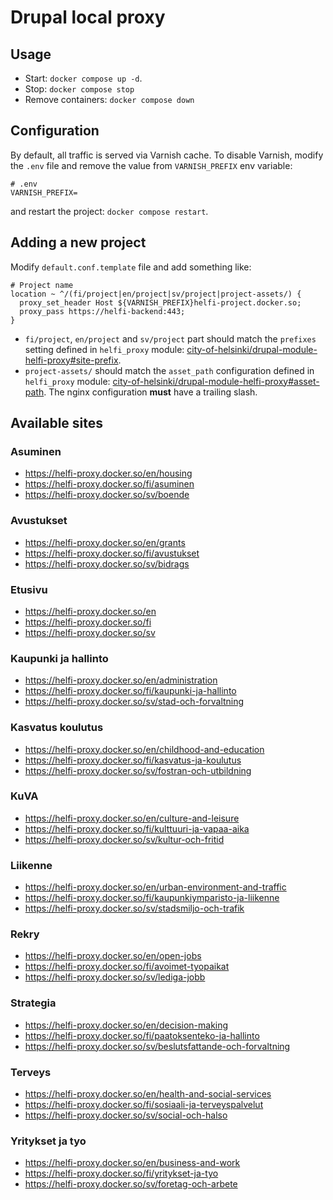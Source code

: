 # Drupal local proxy

## Usage

- Start: `docker compose up -d`.
- Stop: `docker compose stop`
- Remove containers: `docker compose down`

## Configuration

By default, all traffic is served via Varnish cache. To disable Varnish, modify the `.env` file and remove the value from `VARNISH_PREFIX` env variable:

```
# .env
VARNISH_PREFIX=
```

and restart the project: `docker compose restart`.

## Adding a new project

Modify `default.conf.template` file and add something like:

```
# Project name
location ~ ^/(fi/project|en/project|sv/project|project-assets/) {
  proxy_set_header Host ${VARNISH_PREFIX}helfi-project.docker.so;
  proxy_pass https://helfi-backend:443;
}
```
- `fi/project`, `en/project` and `sv/project` part should match the `prefixes` setting defined in `helfi_proxy` module: [city-of-helsinki/drupal-module-helfi-proxy#site-prefix](https://github.com/City-of-Helsinki/drupal-module-helfi-proxy#site-prefix).
- `project-assets/` should match the `asset_path` configuration defined in `helfi_proxy` module: [city-of-helsinki/drupal-module-helfi-proxy#asset-path](https://github.com/City-of-Helsinki/drupal-module-helfi-proxy#serve-assets-from-asset-path). The nginx configuration **must** have a trailing slash.


## Available sites

### Asuminen
- https://helfi-proxy.docker.so/en/housing
- https://helfi-proxy.docker.so/fi/asuminen
- https://helfi-proxy.docker.so/sv/boende

### Avustukset
- https://helfi-proxy.docker.so/en/grants
- https://helfi-proxy.docker.so/fi/avustukset
- https://helfi-proxy.docker.so/sv/bidrags

### Etusivu
- https://helfi-proxy.docker.so/en
- https://helfi-proxy.docker.so/fi
- https://helfi-proxy.docker.so/sv

### Kaupunki ja hallinto
- https://helfi-proxy.docker.so/en/administration
- https://helfi-proxy.docker.so/fi/kaupunki-ja-hallinto
- https://helfi-proxy.docker.so/sv/stad-och-forvaltning

### Kasvatus koulutus
- https://helfi-proxy.docker.so/en/childhood-and-education
- https://helfi-proxy.docker.so/fi/kasvatus-ja-koulutus
- https://helfi-proxy.docker.so/sv/fostran-och-utbildning

### KuVA
- https://helfi-proxy.docker.so/en/culture-and-leisure
- https://helfi-proxy.docker.so/fi/kulttuuri-ja-vapaa-aika
- https://helfi-proxy.docker.so/sv/kultur-och-fritid

### Liikenne
- https://helfi-proxy.docker.so/en/urban-environment-and-traffic
- https://helfi-proxy.docker.so/fi/kaupunkiymparisto-ja-liikenne
- https://helfi-proxy.docker.so/sv/stadsmiljo-och-trafik

### Rekry
- https://helfi-proxy.docker.so/en/open-jobs
- https://helfi-proxy.docker.so/fi/avoimet-tyopaikat
- https://helfi-proxy.docker.so/sv/lediga-jobb

### Strategia
- https://helfi-proxy.docker.so/en/decision-making
- https://helfi-proxy.docker.so/fi/paatoksenteko-ja-hallinto
- https://helfi-proxy.docker.so/sv/beslutsfattande-och-forvaltning

### Terveys
- https://helfi-proxy.docker.so/en/health-and-social-services
- https://helfi-proxy.docker.so/fi/sosiaali-ja-terveyspalvelut
- https://helfi-proxy.docker.so/sv/social-och-halso

### Yritykset ja tyo
- https://helfi-proxy.docker.so/en/business-and-work
- https://helfi-proxy.docker.so/fi/yritykset-ja-tyo
- https://helfi-proxy.docker.so/sv/foretag-och-arbete
